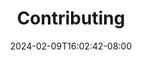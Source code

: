 ---
weight: 1800
title: "Contributing"
description: "Contribution guidelines for the IBM Operator Collection SDK."
icon: "article"
date: "2024-02-09T16:02:42-08:00"
lastmod: "2024-02-09T16:02:42-08:00"
draft: false
toc: true
---